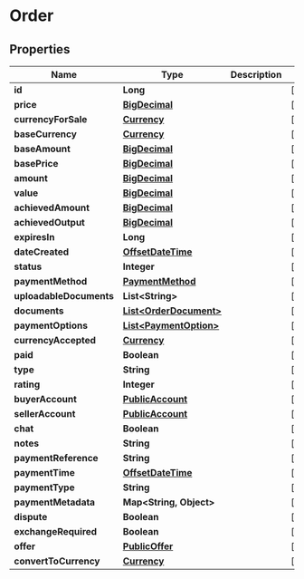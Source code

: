 
# Order

## Properties
Name | Type | Description | Notes
------------ | ------------- | ------------- | -------------
**id** | **Long** |  |  [optional]
**price** | [**BigDecimal**](BigDecimal.md) |  |  [optional]
**currencyForSale** | [**Currency**](Currency.md) |  |  [optional]
**baseCurrency** | [**Currency**](Currency.md) |  |  [optional]
**baseAmount** | [**BigDecimal**](BigDecimal.md) |  |  [optional]
**basePrice** | [**BigDecimal**](BigDecimal.md) |  |  [optional]
**amount** | [**BigDecimal**](BigDecimal.md) |  |  [optional]
**value** | [**BigDecimal**](BigDecimal.md) |  |  [optional]
**achievedAmount** | [**BigDecimal**](BigDecimal.md) |  |  [optional]
**achievedOutput** | [**BigDecimal**](BigDecimal.md) |  |  [optional]
**expiresIn** | **Long** |  |  [optional]
**dateCreated** | [**OffsetDateTime**](OffsetDateTime.md) |  |  [optional]
**status** | **Integer** |  |  [optional]
**paymentMethod** | [**PaymentMethod**](PaymentMethod.md) |  |  [optional]
**uploadableDocuments** | **List&lt;String&gt;** |  |  [optional]
**documents** | [**List&lt;OrderDocument&gt;**](OrderDocument.md) |  |  [optional]
**paymentOptions** | [**List&lt;PaymentOption&gt;**](PaymentOption.md) |  |  [optional]
**currencyAccepted** | [**Currency**](Currency.md) |  |  [optional]
**paid** | **Boolean** |  |  [optional]
**type** | **String** |  |  [optional]
**rating** | **Integer** |  |  [optional]
**buyerAccount** | [**PublicAccount**](PublicAccount.md) |  |  [optional]
**sellerAccount** | [**PublicAccount**](PublicAccount.md) |  |  [optional]
**chat** | **Boolean** |  |  [optional]
**notes** | **String** |  |  [optional]
**paymentReference** | **String** |  |  [optional]
**paymentTime** | [**OffsetDateTime**](OffsetDateTime.md) |  |  [optional]
**paymentType** | **String** |  |  [optional]
**paymentMetadata** | **Map&lt;String, Object&gt;** |  |  [optional]
**dispute** | **Boolean** |  |  [optional]
**exchangeRequired** | **Boolean** |  |  [optional]
**offer** | [**PublicOffer**](PublicOffer.md) |  |  [optional]
**convertToCurrency** | [**Currency**](Currency.md) |  |  [optional]




